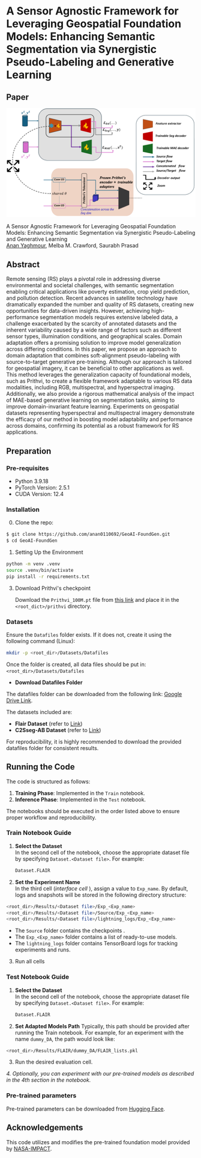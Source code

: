 # A Sensor Agnostic Framework for Leveraging Geospatial Foundation Models: Enhancing Semantic Segmentation via Synergistic Pseudo-Labeling and Generative Learning
## Paper
![](./New_digram.png)

A Sensor Agnostic Framework for Leveraging Geospatial Foundation Models: Enhancing Semantic Segmentation via Synergistic Pseudo-Labeling and Generative Learning  
 [Anan Yaghmour](https://github.com/anan0110692), Melba M. Crawford, Saurabh Prasad



## Abstract
Remote sensing (RS) plays a pivotal role in addressing diverse environmental and societal challenges, with semantic segmentation enabling critical applications like poverty estimation, crop yield prediction, and pollution detection. Recent advances in satellite technology have dramatically expanded the number and quality of RS datasets, creating new opportunities for data-driven insights. However, achieving high-performance segmentation models requires extensive labeled data, a challenge exacerbated by the scarcity of annotated datasets and the inherent variability caused by a wide range of factors such as different sensor types, illumination conditions, and geographical scales. Domain adaptation offers a promising solution to improve model generalization across differing conditions. In this paper, we propose an approach to domain adaptation that combines soft-alignment pseudo-labeling with source-to-target generative pre-training. Although our approach is tailored for geospatial imagery, it can be beneficial to other applications as well. This method leverages the generalization capacity of foundational models, such as Prithvi, to create a flexible framework adaptable to various RS data modalities, including RGB, multispectral, and hyperspectral imaging. Additionally, we also provide a rigorous mathematical analysis of the impact  of MAE-based generative learning on segmentation tasks, aiming to improve domain-invariant feature learning. Experiments on geospatial datasets representing hyperspectral and multispectral imagery demonstrate the efficacy of our method in boosting model adaptability and performance across domains, confirming its potential as a robust framework for RS applications.

## Preparation

### Pre-requisites
* Python 3.9.18
* PyTorch Version: 2.5.1
* CUDA Version: 12.4
### Installation
0. Clone the repo:
```bash
$ git clone https://github.com/anan0110692/GeoAI-FoundGen.git
$ cd GeoAI-FoundGen
```

1. Setting Up the Environment
```bash
python -m venv .venv
source .venv/bin/activate  
pip install -r requirements.txt
```
3. Download Prithvi's checkpoint

   Download the `Prithvi_100M.pt` file from [this link](https://github.com/NASA-IMPACT/hls-foundation-os) and place it in the `<root_dict>/prithvi` directory.
### Datasets

Ensure the `Datafiles` folder exists. If it does not, create it using the following command (Linux):

```bash
mkdir -p <root_dir>/Datasets/Datafiles
```
Once the folder is created, all data files should be put  in:
```<root_dir>/Datasets/Datafiles```
* **Download Datafiles Folder**


The datafiles folder  can be downloaded from the following link: [Google Drive Link](https://drive.google.com/drive/folders/1JHUJHgNb8Sa23XLkAWHsIS7z838eYfRI?usp=sharing).

The datasets included are:

- **Flair Dataset** (refer to [Link](https://ignf.github.io/FLAIR/))
- **C2Sseg-AB Dataset** (refer to [Link](https://github.com/danfenghong))


For reproducibility, it is highly recommended to download the provided datafiles folder for consistent results.
## Running the Code

The code is structured as follows:

1. **Training Phase**: Implemented in the `Train` notebook.
2. **Inference Phase**: Implemented in the `Test` notebook.

The notebooks should be executed in the order listed above to ensure proper workflow and reproducibility.

### Train Notebook Guide

1. **Select the Dataset**  
   In the second cell of the notebook, choose the appropriate dataset file by specifying `Dataset.<Dataset file>`. For example:
   ```python
   Dataset.FLAIR
2. **Set the Experiment Name**  
   In the third cell (*interface cell* ), assign a value to `Exp_name`. By default, logs and snapshots will be stored in the following directory structure:   

```bash
<root_dir>/Results/<Dataset file>/Exp_<Exp_name>
<root_dir>/Results/<Dataset file>/Source/Exp_<Exp_name>
<root_dir>/Results/<Dataset file>/lightning_logs/Exp_<Exp_name>
```

  
- The `Source` folder contains the checkpoints .  
- The `Exp_<Exp_name>` folder contains a list of ready-to-use models.  
- The `lightning_logs` folder contains TensorBoard logs for tracking experiments and runs.
3. Run all cells

 
### Test Notebook Guide

1. **Select the Dataset**  
   In the second cell of the notebook, choose the appropriate dataset file by specifying `Dataset.<Dataset file>`. For example:
   ```python
   Dataset.FLAIR
2. **Set Adapted Models Path**
   Typically, this path should be provided after running the Train notebook. For example, for an experiment with the name `dummy_DA`, the path would look like:

```bash
<root_dir>/Results/FLAIR/dummy_DA/FLAIR_lists.pkl
```

3. Run the desired evaluation cell.

*4. Optionally, you can experiment with our pre-trained models as described in the 4th section in the notebook.*


### Pre-trained parameters
Pre-trained parameters can be downloaded from [Hugging Face](https://huggingface.co/anan1966752/GeoAI-FoundGen_models_pt). 

## Acknowledgements

This code utilizes and modifies the pre-trained foundation model provided by [NASA-IMPACT](https://github.com/NASA-IMPACT/hls-foundation-os).

